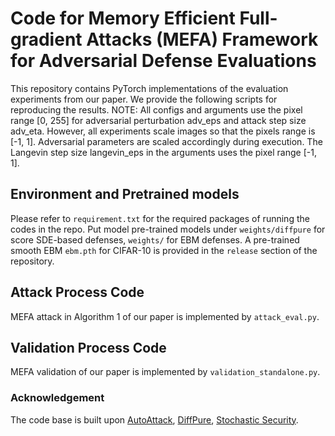 # Code for **Memory Efficient Full-gradient Attacks (MEFA) Framework for Adversarial Defense Evaluations**
This repository contains PyTorch implementations of the evaluation experiments from our paper.
We provide the following scripts for reproducing the results.
NOTE: All configs and arguments use the pixel range [0, 255] for adversarial perturbation adv_eps and attack step size adv_eta. However, all experiments scale images so that the pixels range is [-1, 1]. Adversarial parameters are scaled accordingly during execution. The Langevin step size langevin_eps in the arguments uses the pixel range [-1, 1].
## Environment and Pretrained models
Please refer to ``requirement.txt`` for the required packages of running the codes in the repo.
Put model pre-trained models under ``weights/diffpure`` for score SDE-based defenses, ``weights/`` for EBM defenses. 
A pre-trained smooth EBM ```ebm.pth``` for CIFAR-10 is provided in the ```release``` section of the repository.
## Attack Process Code
MEFA attack in Algorithm 1 of our paper is implemented by ``attack_eval.py``.
## Validation Process Code
MEFA validation of our paper is implemented by ``validation_standalone.py``.
### Acknowledgement
The code base is built upon [AutoAttack](https://github.com/fra31/auto-attack), [DiffPure](https://github.com/NVlabs/DiffPure), [Stochastic Security](https://github.com/point0bar1/ebm-defense.git).


